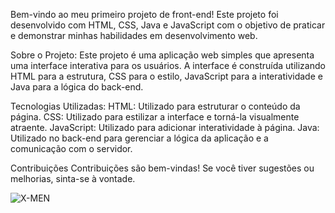 
Bem-vindo ao meu primeiro projeto de front-end! Este projeto foi desenvolvido com HTML, CSS, Java e JavaScript com o objetivo de praticar e demonstrar minhas habilidades em desenvolvimento web.

Sobre o Projeto:
Este projeto é uma aplicação web simples que apresenta uma interface interativa para os usuários. A interface é construída utilizando HTML para a estrutura, CSS para o estilo, JavaScript para a interatividade e Java para a lógica do back-end.

Tecnologias Utilizadas:
HTML: Utilizado para estruturar o conteúdo da página.
CSS: Utilizado para estilizar a interface e torná-la visualmente atraente.
JavaScript: Utilizado para adicionar interatividade à página.
Java: Utilizado no back-end para gerenciar a lógica da aplicação e a comunicação com o servidor.

Contribuições
Contribuições são bem-vindas! Se você tiver sugestões ou melhorias, sinta-se à vontade.


![X-MEN](https://github.com/user-attachments/assets/62bb52ea-ed6b-4c0f-832c-771e0cf0151e)

